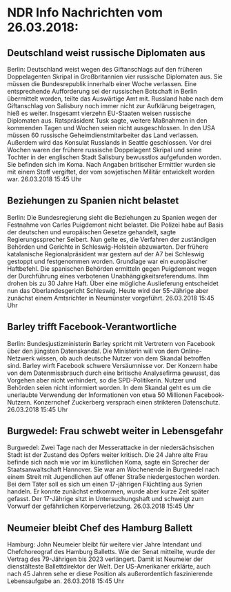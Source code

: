 # NDR Info Nachrichten vom 26.03.2018:


## Deutschland weist russische Diplomaten aus
Berlin: Deutschland weist wegen des Giftanschlags auf den früheren Doppelagenten Skripal in Großbritannien vier russische Diplomaten aus. Sie müssen die Bundesrepublik innerhalb einer Woche verlassen. Eine entsprechende Aufforderung sei der russischen Botschaft in Berlin übermittelt worden, teilte das Auswärtige Amt mit. Russland habe nach dem Giftanschlag von Salisbury noch immer nicht zur Aufklärung beigetragen, hieß es weiter. Insgesamt vierzehn EU-Staaten weisen russische Diplomaten aus. Ratspräsident Tusk sagte, weitere Maßnahmen in den kommenden Tagen und Wochen seien nicht ausgeschlossen. In den USA müssen 60 russische Geheimdienstmitarbeiter das Land verlassen. Außerdem wird das Konsulat Russlands in Seattle geschlossen. Vor drei Wochen waren der frühere russische Doppelagent Skripal und seine Tochter in der englischen Stadt Salisbury bewusstlos aufgefunden worden. Sie befinden sich im Koma. Nach Angaben britischer Ermittler wurden sie mit einem Stoff vergiftet, der vom sowjetischen Militär entwickelt worden war. 26.03.2018 15:45 Uhr 

## Beziehungen zu Spanien nicht belastet
Berlin: Die Bundesregierung sieht die Beziehungen zu Spanien wegen der Festnahme von Carles Puigdemont nicht belastet. Die Polizei habe auf Basis der deutschen und europäischen Gesetze gehandelt, sagte Regierungssprecher Seibert. Nun gelte es, die Verfahren der zuständigen Behörden und Gerichte in Schleswig-Holstein abzuwarten. Der frühere katalanische Regionalpräsident war gestern auf der A7 bei Schleswig gestoppt und festgenommen worden. Grundlage war
ein europäischer Haftbefehl. Die spanischen Behörden ermitteln gegen Puigdemont wegen der Durchführung eines verbotenen Unabhängigkeitsreferendums. Ihm drohen bis zu 30 Jahre Haft. Über eine mögliche Auslieferung entscheidet nun das Oberlandesgericht Schleswig. Heute wird der 55-Jährige aber zunächst einem Amtsrichter in Neumünster vorgeführt. 26.03.2018 15:45 Uhr 

## Barley trifft Facebook-Verantwortliche
Berlin: Bundesjustizministerin Barley spricht mit Vertretern von Facebook über den jüngsten Datenskandal. Die Ministerin will von dem Online-Netzwerk wissen, ob auch deutsche Nutzer von dem Skandal betroffen sind. Barley wirft Facebook schwere Versäumnisse vor. Der Konzern habe von dem Datenmissbrauch durch eine britische Analysefirma gewusst, das Vorgehen aber nicht verhindert, so die SPD-Politikerin. Nutzer und Behörden seien nicht informiert worden. In dem Skandal geht es um die unerlaubte Verwendung der Informationen von etwa 50 Millionen Facebook-Nutzern. Konzernchef Zuckerberg versprach einen strikteren Datenschutz. 26.03.2018 15:45 Uhr 

## Burgwedel: Frau schwebt weiter in Lebensgefahr
Burgwedel: Zwei Tage nach der Messerattacke in der niedersächsischen Stadt ist der Zustand des Opfers weiter kritisch. Die 24 Jahre alte Frau befinde sich nach wie vor im künstlichen Koma, sagte ein Sprecher der Staatsanwaltschaft Hannover. Sie war am Wochenende in Burgwedel nach einem Streit mit Jugendlichen auf offener Straße niedergestochen worden. Bei dem Täter soll es sich um einen 17-jährigen Flüchtling aus Syrien handeln. Er konnte zunächst entkommen, wurde aber kurze Zeit später gefasst. Der 17-Jährige sitzt in Untersuchungshaft und schweigt zum Vorwurf der gefährlichen Körperverletzung. 26.03.2018 15:45 Uhr 

## Neumeier bleibt Chef des Hamburg Ballett
Hamburg:	John Neumeier bleibt für weitere vier Jahre Intendant und Chefchoreograf des Hamburg Balletts. Wie der Senat mitteilte, wurde der Vertrag des 79-Jährigen bis 2023 verlängert. Damit ist Neumeier der dienstälteste Ballettdirektor der Welt. Der US-Amerikaner erklärte, auch nach 45 Jahren sehe er diese Position als außerordentlich faszinierende Lebensaufgabe an. 26.03.2018 15:45 Uhr 
